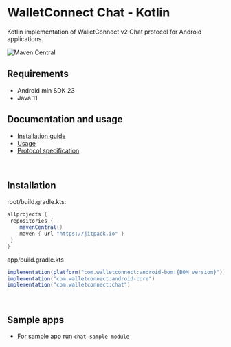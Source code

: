 # **WalletConnect Chat - Kotlin**

Kotlin implementation of WalletConnect v2 Chat protocol for Android applications.

![Maven Central](https://img.shields.io/maven-central/v/com.walletconnect/chat)

## Requirements

* Android min SDK 23
* Java 11

## Documentation and usage

* [Installation guide](https://docs.walletconnect.com/2.0/kotlin/chat/installation)
* [Usage](https://docs.walletconnect.com/2.0/kotlin/chat/usage)
* [Protocol specification](https://docs.walletconnect.com/2.0/specs/chat/)

&nbsp;

## Installation

root/build.gradle.kts:

```gradle
allprojects {
 repositories {
    mavenCentral()
    maven { url "https://jitpack.io" }
 }
}
```

app/build.gradle.kts

```gradle
implementation(platform("com.walletconnect:android-bom:{BOM version}"))
implementation("com.walletconnect:android-core")
implementation("com.walletconnect:chat")
```

&nbsp;

## Sample apps

* For sample app run `chat sample module`
